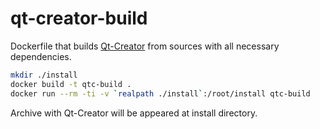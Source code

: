 # qt-creator-build

Dockerfile that builds [Qt-Creator](https://code.qt.io/cgit/qt-creator/qt-creator.git/) from sources with all necessary dependencies.

```sh
mkdir ./install
docker build -t qtc-build .
docker run --rm -ti -v `realpath ./install`:/root/install qtc-build
```
Archive with Qt-Creator will be appeared at install directory.
